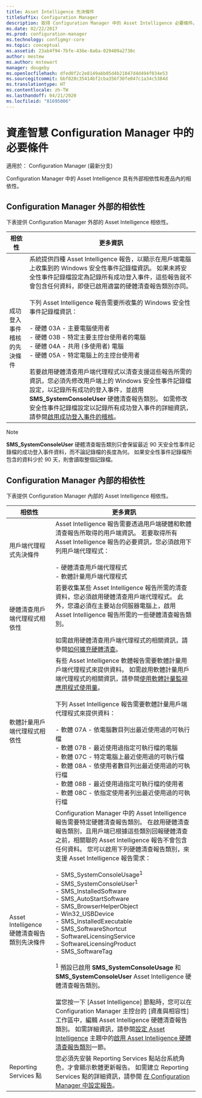 ```yaml
---
title: Asset Intelligence 先決條件
titleSuffix: Configuration Manager
description: 取得 Configuration Manager 中的 Asset Intelligence 必要條件。
ms.date: 02/22/2017
ms.prod: configuration-manager
ms.technology: configmgr-core
ms.topic: conceptual
ms.assetid: 23ab4f94-7bfe-436e-8a6a-029409a2730c
author: mestew
ms.author: mstewart
manager: dougeby
ms.openlocfilehash: dfed0f2c2e8149abb05d4b21047d4d494f034e53
ms.sourcegitcommit: bbf820c35414bf2cba356f30fe047c1a34c5384d
ms.translationtype: HT
ms.contentlocale: zh-TW
ms.lasthandoff: 04/21/2020
ms.locfileid: "81695006"
---
```

# <a name="prerequisites-for-asset-intelligence-in-configuration-manager"></a>資產智慧 Configuration Manager 中的必要條件

適用於：  Configuration Manager (最新分支)

Configuration Manager 中的 Asset Intelligence 具有外部相依性和產品內的相依性。  

## <a name="dependencies-external-to-configuration-manager"></a>Configuration Manager 外部的相依性  
 下表提供 Configuration Manager 外部的 Asset Intelligence 相依性。  

|相依性|更多資訊|  
|----------------|----------------------|  
|成功登入事件稽核的先決條件|系統提供四種 Asset Intelligence 報告，以顯示在用戶端電腦上收集到的 Windows 安全性事件記錄檔資訊。 如果未將安全性事件記錄檔設定為記錄所有成功登入事件，這些報告就不會包含任何資料，即使已啟用適當的硬體清查報告類別亦同。<br /><br /> 下列 Asset Intelligence 報告需要所收集的 Windows 安全性事件記錄檔資訊：<br /><br /> -   硬體 03A - 主要電腦使用者<br />-   硬體 03B - 特定主要主控台使用者的電腦<br />-   硬體 04A - 共用 (多使用者) 電腦<br />-   硬體 05A - 特定電腦上的主控台使用者<br /><br /> 若要啟用硬體清查用戶端代理程式以清查支援這些報告所需的資訊，您必須先修改用戶端上的 Windows 安全性事件記錄檔設定，以記錄所有成功的登入事件，並啟用 **SMS_SystemConsoleUser** 硬體清查報告類別。 如需修改安全性事件記錄檔設定以記錄所有成功登入事件的詳細資訊，請參閱[啟用成功登入事件的稽核](../../../../core/clients/manage/asset-intelligence/configuring-asset-intelligence.md#BKMK_EnableSuccessLogonEvents)。|  

> [!NOTE]  
>  **SMS_SystemConsoleUser** 硬體清查報告類別只會保留最近 90 天安全性事件記錄檔的成功登入事件資料，而不論記錄檔的長度為何。 如果安全性事件記錄檔所包含的資料少於 90 天，則會讀取整個記錄檔。  

## <a name="dependencies-internal-to-configuration-manager"></a>Configuration Manager 內部的相依性  
 下表提供 Configuration Manager 內部的 Asset Intelligence 相依性。  

|相依性|更多資訊|  
|----------------|----------------------|  
|用戶端代理程式先決條件|Asset Intelligence 報告需要透過用戶端硬體和軟體清查報告所取得的用戶端資訊。 若要取得所有 Asset Intelligence 報告的必要資訊，您必須啟用下列用戶端代理程式：<br /><br /> -   硬體清查用戶端代理程式<br />-   軟體計量用戶端代理程式|  
|硬體清查用戶端代理程式相依性|若要收集某些 Asset Intelligence 報告所需的清查資料，您必須啟用硬體清查用戶端代理程式。 此外，您還必須在主要站台伺服器電腦上，啟用 Asset Intelligence 報告所需的一些硬體清查報告類別。<br /><br /> 如需啟用硬體清查用戶端代理程式的相關資訊，請參閱[如何擴充硬體清查](../../../../core/clients/manage/inventory/extend-hardware-inventory.md)。|  
|軟體計量用戶端代理程式相依性|有些 Asset Intelligence 軟體報告需要軟體計量用戶端代理程式來提供資料。 如需啟用軟體計量用戶端代理程式的相關資訊，請參閱[使用軟體計量監視應用程式使用量](../../../../apps/deploy-use/monitor-app-usage-with-software-metering.md)。<br /><br /> 下列 Asset Intelligence 報告需要軟體計量用戶端代理程式來提供資料：<br /><br /> -   軟體 07A - 依電腦數目列出最近使用過的可執行檔<br />-   軟體 07B - 最近使用過指定可執行檔的電腦<br />-   軟體 07C - 特定電腦上最近使用過的可執行檔<br />-   軟體 08A - 依使用者數目列出最近使用過的可執行檔<br />-   軟體 08B - 最近使用過指定可執行檔的使用者<br />-   軟體 08C - 依指定使用者列出最近使用過的可執行檔|  
|Asset Intelligence 硬體清查報告類別先決條件|Configuration Manager 中的 Asset Intelligence 報告需要特定硬體清查報告類別。 在啟用硬體清查報告類別，且用戶端已根據這些類別回報硬體清查之前，相關聯的 Asset Intelligence 報告不會包含任何資料。 您可以啟用下列硬體清查報告類別，來支援 Asset Intelligence 報告需求：<br /><br /> -   SMS_SystemConsoleUsage<sup>1</sup><br />-   SMS_SystemConsoleUser<sup>1</sup><br />-   SMS_InstalledSoftware<br />-   SMS_AutoStartSoftware<br />-   SMS_BrowserHelperObject<br />-   Win32_USBDevice<br />-   SMS_InstalledExecutable<br />-   SMS_SoftwareShortcut<br />-   SoftwareLicensingService<br />-   SoftwareLicensingProduct<br />-   SMS_SoftwareTag<br /><br /> <sup>1</sup> 預設已啟用 **SMS_SystemConsoleUsage** 和 **SMS_SystemConsoleUser** Asset Intelligence 硬體清查報告類別。<br /><br /> 當您按一下 [Asset Intelligence]  節點時，您可以在 Configuration Manager 主控台的 [資產與相容性]  工作區中，編輯 Asset Intelligence 硬體清查報告類別。 如需詳細資訊，請參閱[設定 Asset Intelligence](../../../../core/clients/manage/asset-intelligence/configuring-asset-intelligence.md) 主題中的[啟用 Asset Intelligence 硬體清查報告類別](../../../../core/clients/manage/asset-intelligence/configuring-asset-intelligence.md#BKMK_EnableAssetIntelligence)一節。|  
|Reporting Services 點|您必須先安裝 Reporting Services 點站台系統角色，才會顯示軟體更新報告。 如需建立 Reporting Services 點的詳細資訊，請參閱 [在 Configuration Manager 中設定報告](https://go.microsoft.com/fwlink/p/?LinkId=232661)。|  
